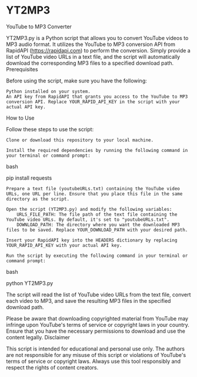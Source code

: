 # YT2MP3

YouTube to MP3 Converter

YT2MP3.py is a Python script that allows you to convert YouTube videos to MP3 audio format. It utilizes the YouTube to MP3 conversion API from RapidAPI (https://rapidapi.com) to perform the conversion. Simply provide a list of YouTube video URLs in a text file, and the script will automatically download the corresponding MP3 files to a specified download path.
Prerequisites

Before using the script, make sure you have the following:

    Python installed on your system.
    An API key from RapidAPI that grants you access to the YouTube to MP3 conversion API. Replace YOUR_RAPID_API_KEY in the script with your actual API key.

How to Use

Follow these steps to use the script:

    Clone or download this repository to your local machine.

    Install the required dependencies by running the following command in your terminal or command prompt:

bash

pip install requests

    Prepare a text file (youtubeURLs.txt) containing the YouTube video URLs, one URL per line. Ensure that you place this file in the same directory as the script.

    Open the script (YT2MP3.py) and modify the following variables:
        URLS_FILE_PATH: The file path of the text file containing the YouTube video URLs. By default, it's set to "youtubeURLs.txt".
        DOWNLOAD_PATH: The directory where you want the downloaded MP3 files to be saved. Replace YOUR_DOWNLOAD_PATH with your desired path.

    Insert your RapidAPI key into the HEADERS dictionary by replacing YOUR_RAPID_API_KEY with your actual API key.

    Run the script by executing the following command in your terminal or command prompt:

bash

python YT2MP3.py

The script will read the list of YouTube video URLs from the text file, convert each video to MP3, and save the resulting MP3 files in the specified download path.

Please be aware that downloading copyrighted material from YouTube may infringe upon YouTube's terms of service or copyright laws in your country. Ensure that you have the necessary permissions to download and use the content legally.
Disclaimer

This script is intended for educational and personal use only. The authors are not responsible for any misuse of this script or violations of YouTube's terms of service or copyright laws. Always use this tool responsibly and respect the rights of content creators.
